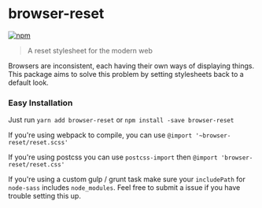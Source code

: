 browser-reset
===========
[![npm](https://img.shields.io/npm/v/browser-reset.svg)](https://www.npmjs.com/package/browser-reset)
> A reset stylesheet for the modern web

Browsers are inconsistent, each having their own ways of displaying things. This package aims to solve this problem by setting stylesheets back to a default look.

### Easy Installation

Just run `yarn add browser-reset` or `npm install -save browser-reset`

If you're using webpack to compile, you can use `@import '~browser-reset/reset.scss'`

If you're using postcss you can use `postcss-import` then `@import 'browser-reset/reset.css'`

If you're using a custom gulp / grunt task make sure your `includePath` for `node-sass` includes `node_modules`. Feel free to submit a issue if you have trouble setting this up.
